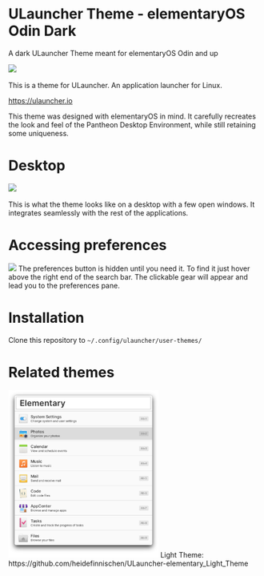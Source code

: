 # ULauncher Theme - elementaryOS Odin Dark

A dark ULauncher Theme meant for elementaryOS Odin and up

<img src="https://user-images.githubusercontent.com/58484745/147141372-a5f09f36-d2ba-41a0-9b12-2f8f1fddab62.png" width="600" />

This is a theme for ULauncher. An application launcher for Linux. 

https://ulauncher.io

This theme was designed with elementaryOS in mind. It carefully recreates the look and feel of the Pantheon Desktop Environment, while still retaining some uniqueness.

# Desktop

<img src="https://raw.githubusercontent.com/heidefinnischen/ULauncher-elementary_Dark_Theme/main/desktop_dark.png"/>

This is what the theme looks like on a desktop with a few open windows. It integrates seamlessly with the rest of the applications.

# Accessing preferences

<img src="https://user-images.githubusercontent.com/58484745/147143383-ed0ede0b-80e0-46ba-a7b5-403f83451b27.png" width="600" />
The preferences button is hidden until you need it. To find it just hover above the right end of the search bar. The clickable gear will appear and lead you to the preferences pane.

# Installation

Clone this repository to  `~/.config/ulauncher/user-themes/`

# Related themes

<img src="https://github.com/heidefinnischen/ULauncher-elementary_Light_Theme/blob/main/preview.png?raw=true" width="300"/>
Light Theme: https://github.com/heidefinnischen/ULauncher-elementary_Light_Theme
